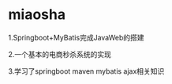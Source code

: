 # miaosha
1.Springboot+MyBatis完成JavaWeb的搭建 

2.一个基本的电商秒杀系统的实现

3.学习了springboot maven mybatis ajax相关知识
